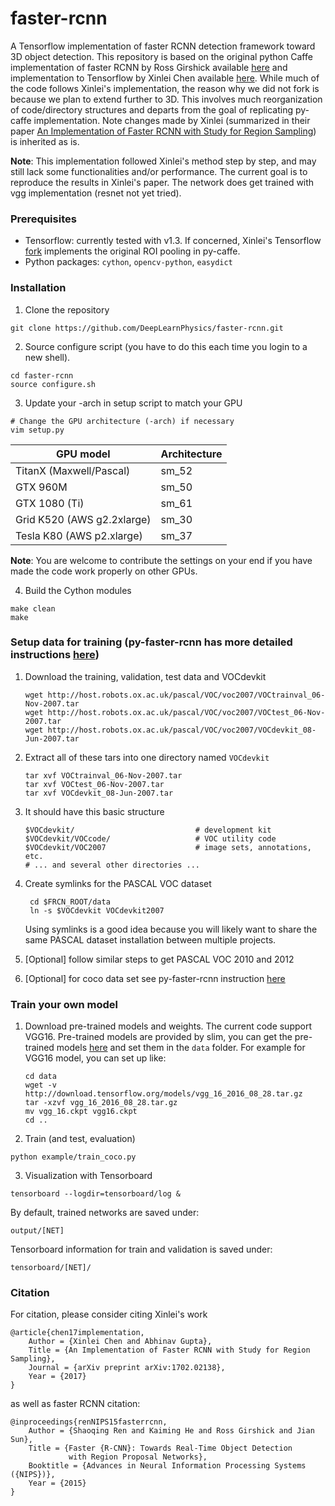 # faster-rcnn
A Tensorflow implementation of faster RCNN detection framework toward 3D object detection. This repository is based on the original python Caffe implementation of faster RCNN by Ross Girshick available [here](https://github.com/rbgirshick/py-faster-rcnn) and implementation to Tensorflow by Xinlei Chen available [here](https://github.com/endernewton/tf-faster-rcnn). While much of the code follows Xinlei's implementation, the reason why we did not fork is because we plan to extend further to 3D. This involves much reorganization of code/directory structures and departs from the goal of replicating py-caffe implementation. Note changes made by Xinlei (summarized in their paper [An Implementation of Faster RCNN with Study for Region Sampling](https://arxiv.org/pdf/1702.02138.pdf)) is inherited as is.

**Note**:
This implementation followed Xinlei's method step by step, and may still lack some functionalities and/or performance.
The current goal is to reproduce the results in Xinlei's paper. The network does get trained with vgg implementation (resnet not yet tried).

### Prerequisites
  - Tensorflow: currently tested with v1.3. If concerned, Xinlei's Tensorflow [fork](https://github.com/endernewton/tensorflow) implements the original ROI pooling in py-caffe.
  - Python packages: `cython`, `opencv-python`, `easydict`

### Installation
1. Clone the repository
  ```Shell
  git clone https://github.com/DeepLearnPhysics/faster-rcnn.git
  ```
2. Source configure script (you have to do this each time you login to a new shell).
  ```Shell
  cd faster-rcnn
  source configure.sh
  ```

3. Update your -arch in setup script to match your GPU
  ```Shell
  # Change the GPU architecture (-arch) if necessary
  vim setup.py
  ```

  | GPU model  | Architecture |
  | ------------- | ------------- |
  | TitanX (Maxwell/Pascal) | sm_52 |
  | GTX 960M | sm_50 |
  | GTX 1080 (Ti) | sm_61 |
  | Grid K520 (AWS g2.2xlarge) | sm_30 |
  | Tesla K80 (AWS p2.xlarge) | sm_37 |

  **Note**: You are welcome to contribute the settings on your end if you have made the code work properly on other GPUs.

4. Build the Cython modules
  ```Shell
  make clean
  make
  ```

### Setup data for training (py-faster-rcnn has more detailed instructions [here](https://github.com/rbgirshick/py-faster-rcnn#beyond-the-demo-installation-for-training-and-testing-models))
1. Download the training, validation, test data and VOCdevkit

   ```Shell
   wget http://host.robots.ox.ac.uk/pascal/VOC/voc2007/VOCtrainval_06-Nov-2007.tar
   wget http://host.robots.ox.ac.uk/pascal/VOC/voc2007/VOCtest_06-Nov-2007.tar
   wget http://host.robots.ox.ac.uk/pascal/VOC/voc2007/VOCdevkit_08-Jun-2007.tar
   ```

2. Extract all of these tars into one directory named `VOCdevkit`

   ```Shell
   tar xvf VOCtrainval_06-Nov-2007.tar
   tar xvf VOCtest_06-Nov-2007.tar
   tar xvf VOCdevkit_08-Jun-2007.tar
   ```

3. It should have this basic structure

   ```Shell
   $VOCdevkit/                           # development kit
   $VOCdevkit/VOCcode/                   # VOC utility code
   $VOCdevkit/VOC2007                    # image sets, annotations, etc.
   # ... and several other directories ...
   ```

4. Create symlinks for the PASCAL VOC dataset

   ```Shell
    cd $FRCN_ROOT/data
    ln -s $VOCdevkit VOCdevkit2007
    ```
    Using symlinks is a good idea because you will likely want to share the same PASCAL dataset installation between multiple projects.
5. [Optional] follow similar steps to get PASCAL VOC 2010 and 2012
6. [Optional] for coco data set see py-faster-rcnn instruction [here](https://github.com/rbgirshick/py-faster-rcnn/tree/master/data)

### Train your own model
1. Download pre-trained models and weights. The current code support VGG16. Pre-trained models are provided by slim, you can get the pre-trained models [here](https://github.com/tensorflow/models/tree/master/research/slim#Pretrained) and set them in the ``data`` folder. For example for VGG16 model, you can set up like:
   ```Shell
   cd data
   wget -v http://download.tensorflow.org/models/vgg_16_2016_08_28.tar.gz
   tar -xzvf vgg_16_2016_08_28.tar.gz
   mv vgg_16.ckpt vgg16.ckpt
   cd ..
   ```
2. Train (and test, evaluation)
  ```Shell
  python example/train_coco.py
  ```

3. Visualization with Tensorboard
  ```Shell
  tensorboard --logdir=tensorboard/log &
  ```

By default, trained networks are saved under:

```
output/[NET]
```

Tensorboard information for train and validation is saved under:

```
tensorboard/[NET]/
```

### Citation
For citation, please consider citing Xinlei's work

    @article{chen17implementation,
        Author = {Xinlei Chen and Abhinav Gupta},
        Title = {An Implementation of Faster RCNN with Study for Region Sampling},
        Journal = {arXiv preprint arXiv:1702.02138},
        Year = {2017}
    }

as well as faster RCNN citation:

    @inproceedings{renNIPS15fasterrcnn,
        Author = {Shaoqing Ren and Kaiming He and Ross Girshick and Jian Sun},
        Title = {Faster {R-CNN}: Towards Real-Time Object Detection
                 with Region Proposal Networks},
        Booktitle = {Advances in Neural Information Processing Systems ({NIPS})},
        Year = {2015}
    }

